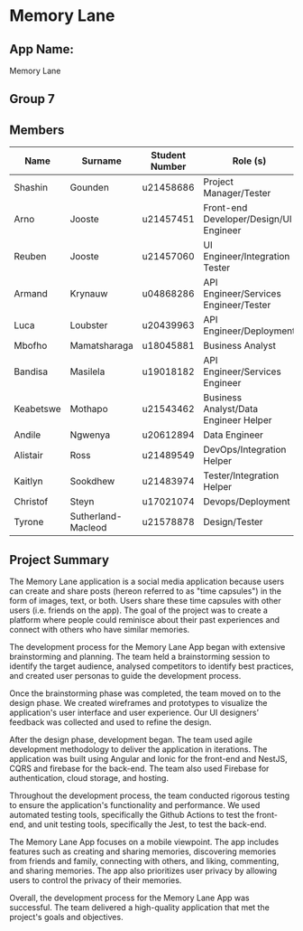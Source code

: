 # Memory Lane

## App Name:
Memory Lane

## Group 7
## Members
| Name | Surname | Student Number | Role (s) |
| --- | --- | --- | --- |
| Shashin | Gounden | u21458686 | Project Manager/Tester |
| Arno | Jooste | u21457451 | Front-end Developer/Design/UI Engineer |
| Reuben | Jooste | u21457060 | UI Engineer/Integration Tester |
| Armand | Krynauw | u04868286 | API Engineer/Services Engineer/Tester |
| Luca | Loubster | u20439963 | API Engineer/Deployment |
| Mbofho | Mamatsharaga | u18045881 | Business Analyst |
| Bandisa | Masilela | u19018182 | API Engineer/Services Engineer |
| Keabetswe | Mothapo | u21543462 | Business Analyst/Data Engineer Helper |
| Andile | Ngwenya | u20612894 | Data Engineer |
| Alistair | Ross | u21489549 | DevOps/Integration Helper |
| Kaitlyn | Sookdhew  | u21483974 | Tester/Integration Helper |
| Christof | Steyn | u17021074 | Devops/Deployment |
| Tyrone | Sutherland-Macleod | u21578878 | Design/Tester |

## Project Summary
The Memory Lane application is a social media application because users can create and share posts (hereon referred to as "time capsules") in the form of images, text, or both. Users share these time capsules with other users (i.e. friends on the app). The goal of the project was to create a platform where people could reminisce about their past experiences and connect with others who have similar memories.

The development process for the Memory Lane App began with extensive brainstorming and planning. The team held a brainstorming session to identify the target audience, analysed competitors to identify best practices, and created user personas to guide the development process.

Once the brainstorming phase was completed, the team moved on to the design phase. We created wireframes and prototypes to visualize the application's user interface and user experience. Our UI designers’ feedback was collected and used to refine the design.

After the design phase, development began. The team used agile development methodology to deliver the application in iterations. The application was built using Angular and Ionic for the front-end and NestJS, CQRS and firebase for the back-end. The team also used Firebase for authentication, cloud storage, and hosting.

Throughout the development process, the team conducted rigorous testing to ensure the application's functionality and performance. We used automated testing tools, specifically the Github Actions to test the front-end, and unit testing tools, specifically the Jest, to test the back-end.

The Memory Lane App focuses on a mobile viewpoint. The app includes features such as creating and sharing memories, discovering memories from friends and family, connecting with others, and liking, commenting, and sharing memories. The app also prioritizes user privacy by allowing users to control the privacy of their memories.

Overall, the development process for the Memory Lane App was successful. The team delivered a high-quality application that met the project's goals and objectives.

